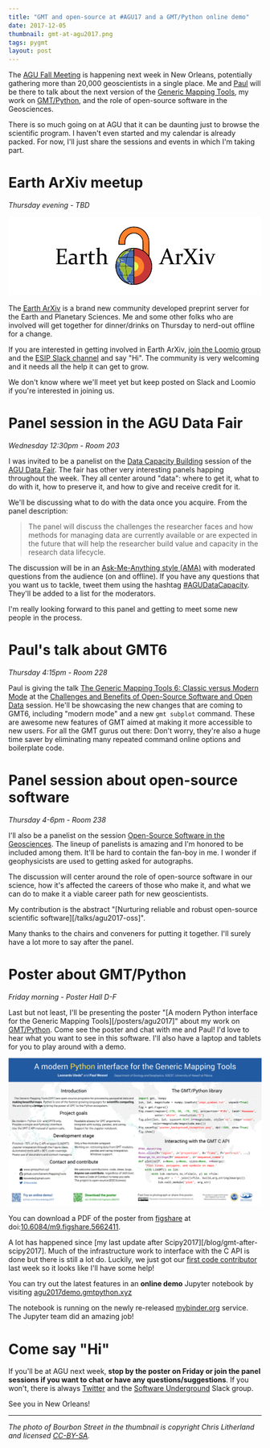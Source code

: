 ```yaml
---
title: "GMT and open-source at #AGU17 and a GMT/Python online demo"
date: 2017-12-05
thumbnail: gmt-at-agu2017.png
tags: pygmt
layout: post
---
```



The [AGU Fall Meeting](https://fallmeeting.agu.org/2017/) is happening next
week in New Orleans, potentially gathering more than 20,000 geoscientists in a
single place.
Me and [Paul](http://www.soest.hawaii.edu/wessel/) will be there to talk about
the next version of the [Generic Mapping Tools](http://gmt.soest.hawaii.edu/),
my work on [GMT/Python](https://www.gmtpython.xyz), and the role of open-source
software in the Geosciences.

There is so much going on at AGU that it can be daunting just to browse the
scientific program.
I haven't even started and my calendar is already packed.
For now, I'll just share the sessions and events in which I'm taking part.


# Earth ArXiv meetup

*Thursday evening - TBD*

![The Earth ArXiv logo](/images/eartharxiv-banner.png)

The [Earth ArXiv](https://eartharxiv.org/) is a brand new community developed
preprint server for the Earth and Planetary Sciences.
Me and some other folks who are involved will get together for dinner/drinks on
Thursday to nerd-out offline for a change.

If you are interested in getting involved in Earth ArXiv,
[join the Loomio group](https://www.loomio.org/g/lpIH8bFU/eartharxiv)
and the
[ESIP Slack channel](https://esip-slack-invite.herokuapp.com)
and say "Hi".
The community is very welcoming and it needs all the help it can get to grow.

We don't know where we'll meet yet but keep posted on Slack and Loomio if
you're interested in joining us.


# Panel session in the AGU Data Fair

*Wednesday 12:30pm - Room 203*

I was invited to be a panelist on the
[Data Capacity Building](https://agu.confex.com/agu/fm17/meetingapp.cgi/Session/30157)
session of the
[AGU Data Fair](https://fallmeeting.agu.org/2017/agu-data-fair/).
The fair has other very interesting panels happing throughout the week.
They all center around "data": where to get it, what to do with it, how to
preserve it, and how to give and receive credit for it.

We'll be discussing what to do with the data once you acquire. From the
panel description:

>  The panel will discuss the challenges the researcher faces and how methods
>  for managing data are currently available or are expected in the future that
>  will help the researcher build value and capacity in the research data
>  lifecycle.

The discussion will be in an
[Ask-Me-Anything style (AMA)](https://en.wikipedia.org/wiki/Reddit#IAmA_and_AMA)
with moderated questions from the audience (on and offline).
If you have any questions that you want us to tackle, tweet them using the
hashtag [#AGUDataCapacity](https://twitter.com/search?f=tweets&q=%23AGUDataCapacity&src=typd).
They'll be added to a list for the moderators.

I'm really looking forward to this panel and getting to meet some new people in
the process.


# Paul's talk about GMT6

*Thursday 4:15pm - Room 228*

Paul is giving the talk
[The Generic Mapping Tools 6: Classic versus Modern Mode](https://agu.confex.com/agu/fm17/meetingapp.cgi/Paper/233558)
at the
[Challenges and Benefits of Open-Source Software and Open Data](https://agu.confex.com/agu/fm17/meetingapp.cgi/Session/33628)
session.
He'll be showcasing the new changes that are coming to GMT6, including "modern
mode" and a new `gmt subplot` command.
These are awesome new features of GMT aimed at making it more accessible to new
users.
For all the GMT gurus out there: Don't worry, they're also a huge time saver by
eliminating many repeated command online options and boilerplate code.


# Panel session about open-source software

*Thursday 4-6pm - Room 238*

I'll also be a panelist on the session
[Open-Source Software in the Geosciences](https://agu.confex.com/agu/fm17/meetingapp.cgi/Session/30500).
The lineup of panelists is amazing and I'm honored to be included among them.
It'll be hard to contain the fan-boy in me.
I wonder if geophysicists are used to getting asked for autographs.

The discussion will center around the role of open-source software in our
science, how it's affected the careers of those who make it, and what we can do
to make it a viable career path for new geoscientists.

My contribution is the abstract
"[Nurturing reliable and robust open-source scientific software][/talks/agu2017-oss]".

Many thanks to the chairs and conveners for putting it together.
I'll surely have a lot more to say after the panel.


# Poster about GMT/Python

*Friday morning - Poster Hall D-F*

Last but not least,
I'll be presenting the poster
"[A modern Python interface for the Generic Mapping Tools][/posters/agu2017]"
about my work on [GMT/Python](https://www.gmtpython.xyz).
Come see the poster and chat with me and Paul!
I'd love to hear what you want to see in this software.
I'll also have a laptop and tablets for you to play around with a demo.

![My AGU 2017 poster](/images/poster-agu2017.png)

You can download a PDF of the poster from [figshare](http://figshare.com) at
doi:[10.6084/m9.figshare.5662411](https://doi.org/10.6084/m9.figshare.5662411).

A lot has happened since
[my last update after Scipy2017][/blog/gmt-after-scipy2017].
Much of the infrastructure work to interface with the C API is done but there
is still a lot do.
Luckily, we just got our
[first code contributor](https://github.com/GenericMappingTools/gmt-python/pull/72)
last week so it looks like I'll have some help!

You can try out the latest features in an **online demo** Jupyter notebook by
visiting
[agu2017demo.gmtpython.xyz](http://agu2017demo.gmtpython.xyz)

The notebook is running on the newly re-released
[mybinder.org](https://mybinder.org/) service.
The Jupyter team did an amazing job!


# Come say "Hi"

If you'll be at AGU next week, **stop by the poster on Friday or join the panel
sessions if you want to chat or have any questions/suggestions**.
If you won't, there is always
[Twitter](https://twitter.com/leouieda)
and the [Software Underground](http://softwareunderground.org/) Slack group.

See you in New Orleans!

----

*The photo of Bourbon Street in the thumbnail is copyright Chris Litherland
and licensed
[CC-BY-SA](https://commons.wikimedia.org/wiki/File:ChrisLitherlandBourbonSt.jpg).*
